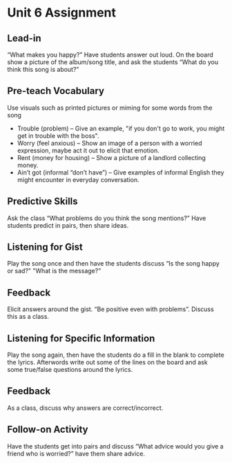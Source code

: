 # Unit 6 Assignment

## Lead-in

“What makes you happy?” Have students answer out loud. On the board show a picture of the album/song title, and ask the students “What do you think this song is about?”

## Pre-teach Vocabulary

Use visuals such as printed pictures or miming for some words from the song

* Trouble (problem) – Give an example, "if you don't go to work, you might get in trouble with the boss".
* Worry (feel anxious) – Show an image of a person with a worried expression, maybe act it out to elicit that emotion.
* Rent (money for housing) – Show a picture of a landlord collecting money.
* Ain’t got (informal “don’t have”) – Give examples of informal English they might encounter in everyday conversation.

## Predictive Skills

Ask the class “What problems do you think the song mentions?” Have students predict in pairs, then share ideas.

## Listening for Gist

Play the song once and then have the students discuss “Is the song happy or sad?" "What is the message?”

## Feedback

Elicit answers around the gist. “Be positive even with problems”. Discuss this as a class.

## Listening for Specific Information

Play the song again, then have the students do a fill in the blank to complete the lyrics. Afterwords write out some of the lines on the board and ask some true/false questions around the lyrics.

## Feedback

As a class, discuss why answers are correct/incorrect.

## Follow-on Activity

Have the students get into pairs and discuss “What advice would you give a friend who is worried?” have them share advice.
